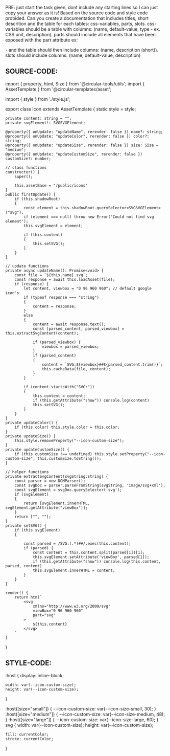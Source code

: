 PRE: just start the task given, dont include any starting lines so I can just copy your answer as it is!
 Based on the source code and style code probided. Can you create a documentation that includes titles, short descrition and the table for each tables: css-variables, parts, slots.
css-variables should be a table with columns: (name, default-value, type - ex. CSS unit, description).
parts should include all elements that have been exposed with the part attribute ex: <p part='foo'> - and the table should then include columns: (name, description (short)).
slots should include columns: (name, default-value, description)

## SOURCE-CODE:
import { property, html, Size } from '@circular-tools/utils';
import { AssetTemplate } from '@circular-templates/asset';

import { style } from './style.js';

export class Icon extends AssetTemplate {
    static style = style;
    
    private content: string = "";
    private svgElement!: SVGSVGElement;

    @property({ onUpdate: "updateName", rerender: false }) name?: string;
    @property({ onUpdate: "updateColor", rerender: false }) color?: string;
    @property({ onUpdate: "updateSize", rerender: false }) size: Size = "medium";
    @property({ onUpdate: "updateCustomSize", rerender: false }) customSize?: number;

    // class functions
    constructor() {
        super();

        this.assetBase = "/public/icons"
    }
    public firstUpdate() {
        if (this.shadowRoot)
        {
            const element = this.shadowRoot.querySelector<SVGSVGElement>("svg");
            if (element === null) throw new Error('Could not find svg element');
            this.svgElement = element;

            if (this.content)
            {
                this.setSVG();
            }
        }
    }

    // update functions
    private async updateName(): Promise<void> {
        const file = `${this.name}.svg`;
        const response = await this.loadAsset(file);
        if (response) {
            let content, viewbox = "0 96 960 960"; // default google icon's
            if (typeof response === "string")
            {
                content = response;
            }
            else 
            {
                content = await response.text();
                const [parsed_content, parsed_viewbox] = this.extractSvgContent(content);

                if (parsed_viewbox) {
                    viewbox = parsed_viewbox;
                }
                if (parsed_content) 
                {
                    content = `SVG:${viewbox}##${parsed_content.trim()}`;
                    this.cacheData(file, content);
                }
            }

            if (content.startsWith("SVG:"))
            {
                this.content = content;
                if (this.getAttribute("show")) console.log(content)
                this.setSVG();
            }
        }
    }
    private updateColor() {
        if (this.color) this.style.color = this.color;
    }
    private updateSize() {
        this.style.removeProperty("--icon-custom-size");    
    }
    private updateCustomSize() {
        if (this.customSize !== undefined) this.style.setProperty("--icon-custom-size", this.customSize.toString());
    }

    // helper functions
    private extractSvgContent(svgString:string) {
        const parser = new DOMParser();
        const svgDoc = parser.parseFromString(svgString, 'image/svg+xml');
        const svgElement = svgDoc.querySelector('svg');
        if (svgElement)
        {
            return [svgElement.innerHTML, svgElement.getAttribute("viewBox")];
        }
        return ["", ""];
    }
    private setSVG() {
        if (this.svgElement)
        {

            const parsed = /SVG:(.*)##/.exec(this.content);
            if (parsed) {
                const content = this.content.split(parsed[1])[1];
                this.svgElement.setAttribute('viewBox', parsed[1]);
                if (this.getAttribute("show")) console.log(this.content, parsed, content)
                this.svgElement.innerHTML = content;
            }
        }
    }

    render() {
        return html`
            <svg 
                xmlns="http://www.w3.org/2000/svg" 
                viewBox="0 96 960 960"
                part="svg"
            >
                ${this.content}
            </svg>
        `
    }
}
## STYLE-CODE:
:host {
    display: inline-block;

    width: var(--icon-custom-size);
    height: var(--icon-custom-size);
}

:host([size="small"]) {
    --icon-custom-size: var(--icon-size-small, 30);
}
:host([size="medium"]) {
    --icon-custom-size: var(--icon-size-medium, 48);
}
:host([size="large"]) {
    --icon-custom-size: var(--icon-size-large, 60);
}
svg {
    width: var(--icon-custom-size);
    height: var(--icon-custom-size);
    
    fill: currentColor;
    stroke: currentColor;
}